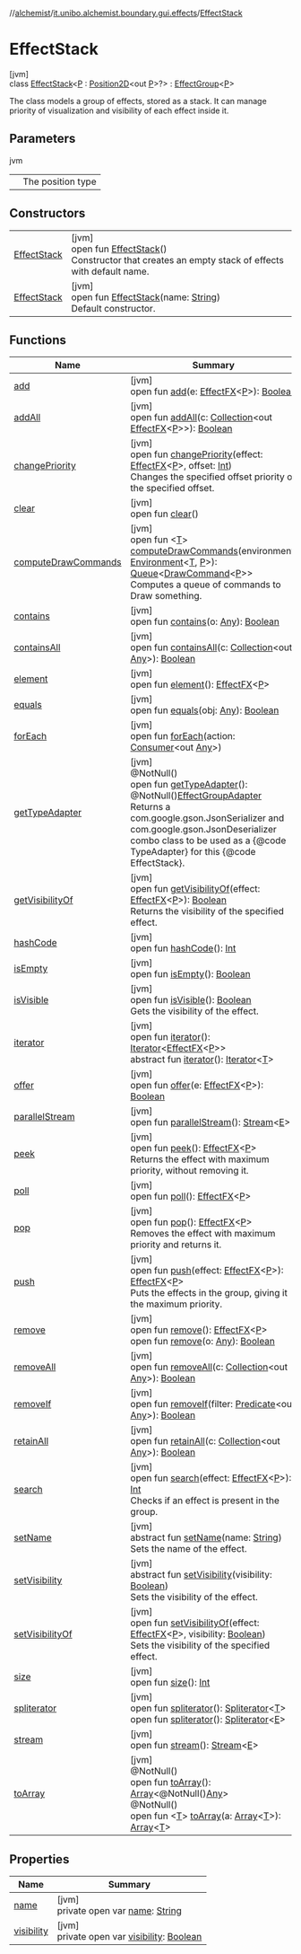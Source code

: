 //[alchemist](../../../index.md)/[it.unibo.alchemist.boundary.gui.effects](../index.md)/[EffectStack](index.md)

# EffectStack

[jvm]\
class [EffectStack](index.md)<[P](index.md) : [Position2D](../../it.unibo.alchemist.model.interfaces/-position2-d/index.md)<out [P](../../it.unibo.alchemist.boundary.interfaces/-draw-command/index.md)>?> : [EffectGroup](../-effect-group/index.md)<[P](../../it.unibo.alchemist.boundary.interfaces/-draw-command/index.md)> 

The class models a group of effects, stored as a stack. It can manage priority of visualization and visibility of each effect inside it.

## Parameters

jvm

| | |
|---|---|
| <P> | The position type |

## Constructors

| | |
|---|---|
| [EffectStack](-effect-stack.md) | [jvm]<br>open fun [EffectStack](-effect-stack.md)()<br>Constructor that creates an empty stack of effects with default name. |
| [EffectStack](-effect-stack.md) | [jvm]<br>open fun [EffectStack](-effect-stack.md)(name: [String](https://docs.oracle.com/javase/8/docs/api/java/lang/String.html))<br>Default constructor. |

## Functions

| Name | Summary |
|---|---|
| [add](add.md) | [jvm]<br>open fun [add](add.md)(e: [EffectFX](../-effect-f-x/index.md)<[P](../../it.unibo.alchemist.boundary.interfaces/-draw-command/index.md)>): [Boolean](https://kotlinlang.org/api/latest/jvm/stdlib/kotlin/-boolean/index.html) |
| [addAll](add-all.md) | [jvm]<br>open fun [addAll](add-all.md)(c: [Collection](https://docs.oracle.com/javase/8/docs/api/java/util/Collection.html)<out [EffectFX](../-effect-f-x/index.md)<[P](../../it.unibo.alchemist.boundary.interfaces/-draw-command/index.md)>>): [Boolean](https://kotlinlang.org/api/latest/jvm/stdlib/kotlin/-boolean/index.html) |
| [changePriority](change-priority.md) | [jvm]<br>open fun [changePriority](change-priority.md)(effect: [EffectFX](../-effect-f-x/index.md)<[P](../../it.unibo.alchemist.boundary.interfaces/-draw-command/index.md)>, offset: [Int](https://kotlinlang.org/api/latest/jvm/stdlib/kotlin/-int/index.html))<br>Changes the specified offset priority of the specified offset. |
| [clear](clear.md) | [jvm]<br>open fun [clear](clear.md)() |
| [computeDrawCommands](compute-draw-commands.md) | [jvm]<br>open fun <[T](compute-draw-commands.md)> [computeDrawCommands](compute-draw-commands.md)(environment: [Environment](../../it.unibo.alchemist.model.interfaces/-environment/index.md)<[T](../../it.unibo.alchemist.boundary.gui.view.properties/-serializable-enum-property/index.md), [P](../../it.unibo.alchemist.boundary.interfaces/-draw-command/index.md)>): [Queue](https://docs.oracle.com/javase/8/docs/api/java/util/Queue.html)<[DrawCommand](../../it.unibo.alchemist.boundary.interfaces/-draw-command/index.md)<[P](../../it.unibo.alchemist.boundary.interfaces/-draw-command/index.md)>><br>Computes a queue of commands to Draw something. |
| [contains](contains.md) | [jvm]<br>open fun [contains](contains.md)(o: [Any](https://kotlinlang.org/api/latest/jvm/stdlib/kotlin/-any/index.html)): [Boolean](https://kotlinlang.org/api/latest/jvm/stdlib/kotlin/-boolean/index.html) |
| [containsAll](contains-all.md) | [jvm]<br>open fun [containsAll](contains-all.md)(c: [Collection](https://docs.oracle.com/javase/8/docs/api/java/util/Collection.html)<out [Any](https://kotlinlang.org/api/latest/jvm/stdlib/kotlin/-any/index.html)>): [Boolean](https://kotlinlang.org/api/latest/jvm/stdlib/kotlin/-boolean/index.html) |
| [element](element.md) | [jvm]<br>open fun [element](element.md)(): [EffectFX](../-effect-f-x/index.md)<[P](../../it.unibo.alchemist.boundary.interfaces/-draw-command/index.md)> |
| [equals](equals.md) | [jvm]<br>open fun [equals](equals.md)(obj: [Any](https://kotlinlang.org/api/latest/jvm/stdlib/kotlin/-any/index.html)): [Boolean](https://kotlinlang.org/api/latest/jvm/stdlib/kotlin/-boolean/index.html) |
| [forEach](../../it.unibo.alchemist.expressions.implementations/-list-tree-node/index.md#-655675525%2FFunctions%2F-267951372) | [jvm]<br>open fun [forEach](../../it.unibo.alchemist.expressions.implementations/-list-tree-node/index.md#-655675525%2FFunctions%2F-267951372)(action: [Consumer](https://docs.oracle.com/javase/8/docs/api/java/util/function/Consumer.html)<out [Any](https://kotlinlang.org/api/latest/jvm/stdlib/kotlin/-any/index.html)>) |
| [getTypeAdapter](get-type-adapter.md) | [jvm]<br>@NotNull()<br>open fun [getTypeAdapter](get-type-adapter.md)(): @NotNull()[EffectGroupAdapter](../../it.unibo.alchemist.boundary.gui.effects.json/-effect-group-adapter/index.md)<br>Returns a com.google.gson.JsonSerializer and com.google.gson.JsonDeserializer combo class to be used as a {@code TypeAdapter} for this {@code EffectStack}. |
| [getVisibilityOf](get-visibility-of.md) | [jvm]<br>open fun [getVisibilityOf](get-visibility-of.md)(effect: [EffectFX](../-effect-f-x/index.md)<[P](../../it.unibo.alchemist.boundary.interfaces/-draw-command/index.md)>): [Boolean](https://kotlinlang.org/api/latest/jvm/stdlib/kotlin/-boolean/index.html)<br>Returns the visibility of the specified effect. |
| [hashCode](hash-code.md) | [jvm]<br>open fun [hashCode](hash-code.md)(): [Int](https://kotlinlang.org/api/latest/jvm/stdlib/kotlin/-int/index.html) |
| [isEmpty](is-empty.md) | [jvm]<br>open fun [isEmpty](is-empty.md)(): [Boolean](https://kotlinlang.org/api/latest/jvm/stdlib/kotlin/-boolean/index.html) |
| [isVisible](is-visible.md) | [jvm]<br>open fun [isVisible](is-visible.md)(): [Boolean](https://kotlinlang.org/api/latest/jvm/stdlib/kotlin/-boolean/index.html)<br>Gets the visibility of the effect. |
| [iterator](iterator.md) | [jvm]<br>open fun [iterator](iterator.md)(): [Iterator](https://docs.oracle.com/javase/8/docs/api/java/util/Iterator.html)<[EffectFX](../-effect-f-x/index.md)<[P](../../it.unibo.alchemist.boundary.interfaces/-draw-command/index.md)>><br>abstract fun [iterator](../../it.unibo.alchemist.loader.variables/-arbitrary-variable/index.md#-1606146105%2FFunctions%2F-267951372)(): [Iterator](https://docs.oracle.com/javase/8/docs/api/java/util/Iterator.html)<[T](../../it.unibo.alchemist.boundary.gui.view.properties/-serializable-enum-property/index.md)> |
| [offer](offer.md) | [jvm]<br>open fun [offer](offer.md)(e: [EffectFX](../-effect-f-x/index.md)<[P](../../it.unibo.alchemist.boundary.interfaces/-draw-command/index.md)>): [Boolean](https://kotlinlang.org/api/latest/jvm/stdlib/kotlin/-boolean/index.html) |
| [parallelStream](../-effect-group/index.md#-708921786%2FFunctions%2F-267951372) | [jvm]<br>open fun [parallelStream](../-effect-group/index.md#-708921786%2FFunctions%2F-267951372)(): [Stream](https://docs.oracle.com/javase/8/docs/api/java/util/stream/Stream.html)<[E](https://docs.oracle.com/javase/8/docs/api/java/lang/Enum.html)> |
| [peek](peek.md) | [jvm]<br>open fun [peek](peek.md)(): [EffectFX](../-effect-f-x/index.md)<[P](../../it.unibo.alchemist.boundary.interfaces/-draw-command/index.md)><br>Returns the effect with maximum priority, without removing it. |
| [poll](poll.md) | [jvm]<br>open fun [poll](poll.md)(): [EffectFX](../-effect-f-x/index.md)<[P](../../it.unibo.alchemist.boundary.interfaces/-draw-command/index.md)> |
| [pop](pop.md) | [jvm]<br>open fun [pop](pop.md)(): [EffectFX](../-effect-f-x/index.md)<[P](../../it.unibo.alchemist.boundary.interfaces/-draw-command/index.md)><br>Removes the effect with maximum priority and returns it. |
| [push](push.md) | [jvm]<br>open fun [push](push.md)(effect: [EffectFX](../-effect-f-x/index.md)<[P](../../it.unibo.alchemist.boundary.interfaces/-draw-command/index.md)>): [EffectFX](../-effect-f-x/index.md)<[P](../../it.unibo.alchemist.boundary.interfaces/-draw-command/index.md)><br>Puts the effects in the group, giving it the maximum priority. |
| [remove](remove.md) | [jvm]<br>open fun [remove](remove.md)(): [EffectFX](../-effect-f-x/index.md)<[P](../../it.unibo.alchemist.boundary.interfaces/-draw-command/index.md)><br>open fun [remove](remove.md)(o: [Any](https://kotlinlang.org/api/latest/jvm/stdlib/kotlin/-any/index.html)): [Boolean](https://kotlinlang.org/api/latest/jvm/stdlib/kotlin/-boolean/index.html) |
| [removeAll](remove-all.md) | [jvm]<br>open fun [removeAll](remove-all.md)(c: [Collection](https://docs.oracle.com/javase/8/docs/api/java/util/Collection.html)<out [Any](https://kotlinlang.org/api/latest/jvm/stdlib/kotlin/-any/index.html)>): [Boolean](https://kotlinlang.org/api/latest/jvm/stdlib/kotlin/-boolean/index.html) |
| [removeIf](../-effect-group/index.md#1420767036%2FFunctions%2F-267951372) | [jvm]<br>open fun [removeIf](../-effect-group/index.md#1420767036%2FFunctions%2F-267951372)(filter: [Predicate](https://docs.oracle.com/javase/8/docs/api/java/util/function/Predicate.html)<out [Any](https://kotlinlang.org/api/latest/jvm/stdlib/kotlin/-any/index.html)>): [Boolean](https://kotlinlang.org/api/latest/jvm/stdlib/kotlin/-boolean/index.html) |
| [retainAll](retain-all.md) | [jvm]<br>open fun [retainAll](retain-all.md)(c: [Collection](https://docs.oracle.com/javase/8/docs/api/java/util/Collection.html)<out [Any](https://kotlinlang.org/api/latest/jvm/stdlib/kotlin/-any/index.html)>): [Boolean](https://kotlinlang.org/api/latest/jvm/stdlib/kotlin/-boolean/index.html) |
| [search](search.md) | [jvm]<br>open fun [search](search.md)(effect: [EffectFX](../-effect-f-x/index.md)<[P](../../it.unibo.alchemist.boundary.interfaces/-draw-command/index.md)>): [Int](https://kotlinlang.org/api/latest/jvm/stdlib/kotlin/-int/index.html)<br>Checks if an effect is present in the group. |
| [setName](../-effect-f-x/set-name.md) | [jvm]<br>abstract fun [setName](../-effect-f-x/set-name.md)(name: [String](https://docs.oracle.com/javase/8/docs/api/java/lang/String.html))<br>Sets the name of the effect. |
| [setVisibility](../-effect-f-x/set-visibility.md) | [jvm]<br>abstract fun [setVisibility](../-effect-f-x/set-visibility.md)(visibility: [Boolean](https://kotlinlang.org/api/latest/jvm/stdlib/kotlin/-boolean/index.html))<br>Sets the visibility of the effect. |
| [setVisibilityOf](set-visibility-of.md) | [jvm]<br>open fun [setVisibilityOf](set-visibility-of.md)(effect: [EffectFX](../-effect-f-x/index.md)<[P](../../it.unibo.alchemist.boundary.interfaces/-draw-command/index.md)>, visibility: [Boolean](https://kotlinlang.org/api/latest/jvm/stdlib/kotlin/-boolean/index.html))<br>Sets the visibility of the specified effect. |
| [size](size.md) | [jvm]<br>open fun [size](size.md)(): [Int](https://kotlinlang.org/api/latest/jvm/stdlib/kotlin/-int/index.html) |
| [spliterator](../../it.unibo.alchemist.expressions.implementations/-list-tree-node/index.md#-677603448%2FFunctions%2F-267951372) | [jvm]<br>open fun [spliterator](../../it.unibo.alchemist.expressions.implementations/-list-tree-node/index.md#-677603448%2FFunctions%2F-267951372)(): [Spliterator](https://docs.oracle.com/javase/8/docs/api/java/util/Spliterator.html)<[T](../../it.unibo.alchemist.boundary.gui.view.properties/-serializable-enum-property/index.md)><br>open fun [spliterator](../-effect-group/index.md#485701680%2FFunctions%2F-267951372)(): [Spliterator](https://docs.oracle.com/javase/8/docs/api/java/util/Spliterator.html)<[E](https://docs.oracle.com/javase/8/docs/api/java/lang/Enum.html)> |
| [stream](../-effect-group/index.md#-1977615027%2FFunctions%2F-267951372) | [jvm]<br>open fun [stream](../-effect-group/index.md#-1977615027%2FFunctions%2F-267951372)(): [Stream](https://docs.oracle.com/javase/8/docs/api/java/util/stream/Stream.html)<[E](https://docs.oracle.com/javase/8/docs/api/java/lang/Enum.html)> |
| [toArray](to-array.md) | [jvm]<br>@NotNull()<br>open fun [toArray](to-array.md)(): [Array](https://kotlinlang.org/api/latest/jvm/stdlib/kotlin/-array/index.html)<@NotNull()[Any](https://kotlinlang.org/api/latest/jvm/stdlib/kotlin/-any/index.html)><br>@NotNull()<br>open fun <[T](to-array.md)> [toArray](to-array.md)(a: [Array](https://kotlinlang.org/api/latest/jvm/stdlib/kotlin/-array/index.html)<[T](../../it.unibo.alchemist.boundary.gui.view.properties/-serializable-enum-property/index.md)>): [Array](https://kotlinlang.org/api/latest/jvm/stdlib/kotlin/-array/index.html)<[T](../../it.unibo.alchemist.boundary.gui.view.properties/-serializable-enum-property/index.md)> |

## Properties

| Name | Summary |
|---|---|
| [name](name.md) | [jvm]<br>private open var [name](name.md): [String](https://docs.oracle.com/javase/8/docs/api/java/lang/String.html) |
| [visibility](visibility.md) | [jvm]<br>private open var [visibility](visibility.md): [Boolean](https://kotlinlang.org/api/latest/jvm/stdlib/kotlin/-boolean/index.html) |
